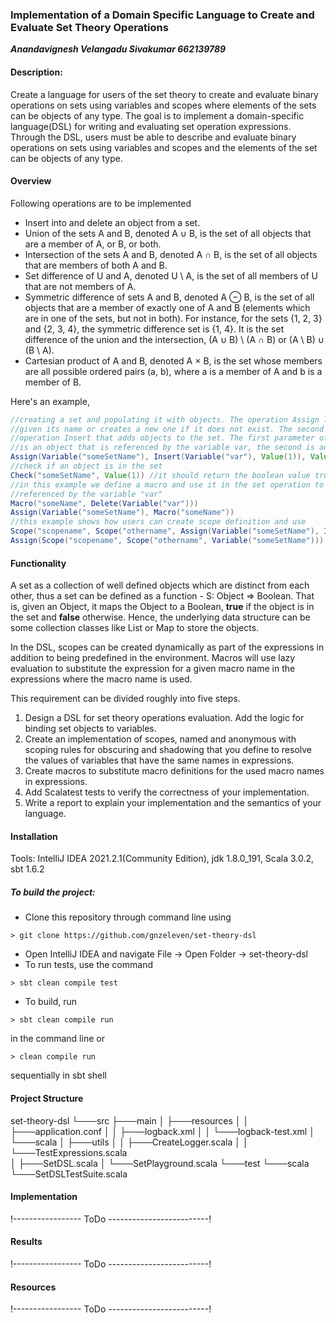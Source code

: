 ### Implementation of a Domain Specific Language to Create and Evaluate Set Theory Operations

<b><i>Anandavignesh Velangadu Sivakumar
662139789</i></b>

#### Description: 

Create a language for users of the set theory to create and evaluate binary operations on sets using variables and scopes where elements of the sets can be objects of any type. The goal is to implement a domain-specific language(DSL) for writing and evaluating set operation expressions. Through the DSL, users must be able to describe and evaluate binary operations on sets using variables and scopes and the elements of the set can be objects of any type.

#### Overview

Following operations are to be implemented

- Insert into and delete an object from a set.
- Union of the sets A and B, denoted A ∪ B, is the set of all objects that are a member of A, or B, or both.
- Intersection of the sets A and B, denoted A ∩ B, is the set of all objects that are members of both A and B.
- Set difference of U and A, denoted U \ A, is the set of all members of U that are not members of A.
- Symmetric difference of sets A and B, denoted A ⊖ B, is the set of all objects that are a member of exactly one of A and B (elements which are in one of the sets, but not in both). For instance, for the sets {1, 2, 3} and {2, 3, 4}, the symmetric difference set is {1, 4}. It is the set difference of the union and the intersection, (A ∪ B) \ (A ∩ B) or (A \ B) ∪ (B \ A). 
- Cartesian product of A and B, denoted A × B, is the set whose members are all possible ordered pairs (a, b), where a is a member of A and b is a member of B.

Here's an example,
```scala
//creating a set and populating it with objects. The operation Assign locates a set object
//given its name or creates a new one if it does not exist. The second parameter is the
//operation Insert that adds objects to the set. The first parameter of the operation Insert
//is an object that is referenced by the variable var, the second is an integer and the third is a string.
Assign(Variable("someSetName"), Insert(Variable("var"), Value(1)), Value("somestring"))
//check if an object is in the set
Check("someSetName", Value(1)) //it should return the boolean value true
//in this example we define a macro and use it in the set operation to delete an object
//referenced by the variable "var"
Macro("someName", Delete(Variable("var")))
Assign(Variable("someSetName"), Macro("someName"))
//this example shows how users can create scope definition and use
Scope("scopename", Scope("othername", Assign(Variable("someSetName"), Insert(Variable("var"), Value(1)), Value("somestring"))))
Assign(Scope("scopename", Scope("othername", Variable("someSetName"))), Insert(Value("x")))
```

#### Functionality

A set as a collection of well defined objects which are distinct from each other, thus a set can be defined as a function - S: Object => Boolean. That is, given an Object, it maps the Object to a Boolean, **true** if the object is in the set and **false** otherwise. Hence, the underlying data structure can be some collection classes like List or Map to store the objects.

In the DSL, scopes can be created dynamically as part of the expressions in addition to being predefined in the environment. Macros will use lazy evaluation to substitute the expression for a given macro name in the expressions where the macro name is used.

This requirement can be divided roughly into five steps. 
1) Design a DSL for set theory operations evaluation. Add the logic for binding set objects to variables. 
2) Create an implementation of scopes, named and anonymous with scoping rules for obscuring and shadowing that you define to resolve the values of variables that have the same names in expressions. 
3) Create macros to substitute macro definitions for the used macro names in expressions. 
4) Add Scalatest tests to verify the correctness of your implementation. 
5) Write a report to explain your implementation and the semantics of your language.

#### Installation

Tools: IntelliJ IDEA 2021.2.1(Community Edition), jdk 1.8.0_191, Scala 3.0.2, sbt 1.6.2

##### To build the project:
* Clone this repository through command line using 
```
> git clone https://github.com/gnzeleven/set-theory-dsl
```
* Open IntelliJ IDEA and navigate File -> Open Folder -> set-theory-dsl
* To run tests, use the command 
```
> sbt clean compile test
```
* To build, run 
```
> sbt clean compile run
``` 
in the command line or 
```
> clean compile run
``` 
sequentially in sbt shell

#### Project Structure

set-theory-dsl
└───src
    ├───main
    │   ├───resources
    │   │   ├───application.conf
    │   │   ├───logback.xml
    │   │   └───logback-test.xml
    │   └───scala
    │       ├───utils
    │       │   ├───CreateLogger.scala
    │       │   └───TestExpressions.scala    
    │       ├───SetDSL.scala
    │       └───SetPlayground.scala
    └───test
        └───scala
            └───SetDSLTestSuite.scala


#### Implementation

!----------------- ToDo -------------------------!

#### Results

!----------------- ToDo -------------------------!

#### Resources

!----------------- ToDo -------------------------!